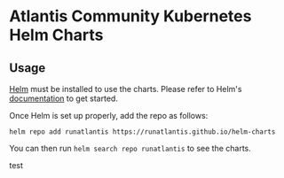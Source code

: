 # Atlantis Community Kubernetes Helm Charts

## Usage

[Helm](https://helm.sh) must be installed to use the charts.
Please refer to Helm's [documentation](https://helm.sh/docs/) to get started.

Once Helm is set up properly, add the repo as follows:

```console
helm repo add runatlantis https://runatlantis.github.io/helm-charts
```

You can then run `helm search repo runatlantis` to see the charts.

test
